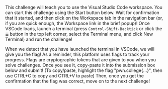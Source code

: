 This challenge will teach you to use the Visual Studio Code workspace.
You can start this challenge using the Start button below.
Wait for confirmation that it started, and then click on the Workspace tab in the navigation bar (or, if you are quick enough, the Workspace link in the brief popup)!
Once VSCode loads, launch a terminal (press `Control-Shift-Backtick` or click the `☰` button in the top left corner, select the Terminal menu, and click New Terminal) and run the challenge!

When we detect that you have launched the terminal in VSCode, we will give you the flag!
As a reminder, this platform uses flags to track your progress.
Flags are cryptographic tokens that are given to you when you solve challenges.
Once you see it, copy-paste it into the submission box below and submit! (To copy/paste, highlight the flag "pwn.college{...}", then use CTRL+C to copy and CTRL+V to paste)
Then, once you get the confirmation that the flag was correct, move on to the next challenge!
